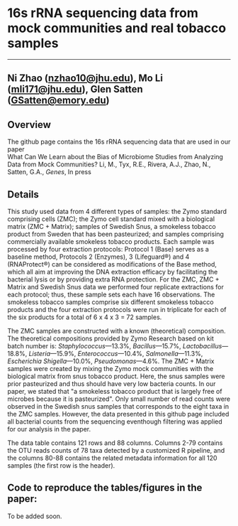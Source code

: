 # 16s rRNA sequencing data from mock communities and real tobacco samples

---
Ni Zhao (nzhao10@jhu.edu), Mo Li (mli171@jhu.edu), Glen Satten (GSatten@emory.edu)
---
## Overview
The github page contains the 16s rRNA sequencing data that are used in our paper <br/>
What Can We Learn about the Bias of Microbiome Studies from Analyzing Data from Mock Communities? Li, M., Tyx, R.E., Rivera, A.J., Zhao, N., Satten, G.A., *Genes*, In press  <br/>

## Details

This study used data from 4 different types of samples: the Zymo standard comprising cells (ZMC); the Zymo cell standard mixed with a biological matrix (ZMC + Matrix); samples of Swedish Snus, a smokeless tobacco product from Sweden that has been pasteurized; and samples comprising commercially available smokeless tobacco products. Each sample was processed by four extraction protocols: Protocol 1 (Base) serves as a baseline method, Protocols 2 (Enzymes), 3 (Lifeguard®) and 4 (RNAProtect®) can be considered as modifications of the Base method, which all aim at improving the DNA extraction efficacy by facilitating the bacterial lysis or by providing extra RNA protection. For the ZMC, ZMC + Matrix and Swedish Snus data we performed four replicate extractions for each protocol; thus, these sample sets each have 16 observations. The smokeless tobacco samples comprise six different smokeless tobacco products and the four extraction protocols were run in triplicate for each of the six products for a total of 6 x 4 x 3 = 72 samples.

The ZMC samples are constructed with a known (theoretical) composition. The theoretical compositions provided by Zymo Research based on kit batch number is: *Staphylococcus*—13.3%, *Bacillus*—15.7%, *Lactobacillus*—18.8%, *Listeria*—15.9%, *Enterococcus*—10.4%, *Salmonella*—11.3%, *Escherichia Shigella*—10.0%, *Pseudomonas*—4.6%.  The ZMC + Matrix samples were created by mixing the Zymo mock communities with the biological matrix from snus tobacco product. Here, the snus samples were prior pasteurized and thus should have very low bacteria counts. In our paper, we stated that "a smokeless tobacco product that is largely free of microbes because it is pasteurized". Only small number of read counts were observed in the Swedish snus samples that corresponds to the eight taxa in the ZMC samples. However, the data presented in this github page included all bacterial counts from the sequencing eventhough filtering was applied for our analysis in the paper. 

 
The data table contains 121 rows and 88 columns. Columns 2-79 contains the OTU reads counts of 78 taxa detected by a customized R pipeline, and the  columns 80-88 contains the related metadata information for all 120 samples (the first row is the header).


## Code to reproduce the tables/figures in the paper: 
To be added soon. 


